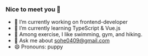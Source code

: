 ### Nice to meet you 👋

- 🔭 I’m currently working on frontend-developer
- 🌱 I’m currently learning TypeScript & Vue.js
- 🤔 Among exercise, I like swimming, gym, and hiking.
- 💬 Ask me about sohe0409@gmail.com
- 😄 Pronouns: puppy
